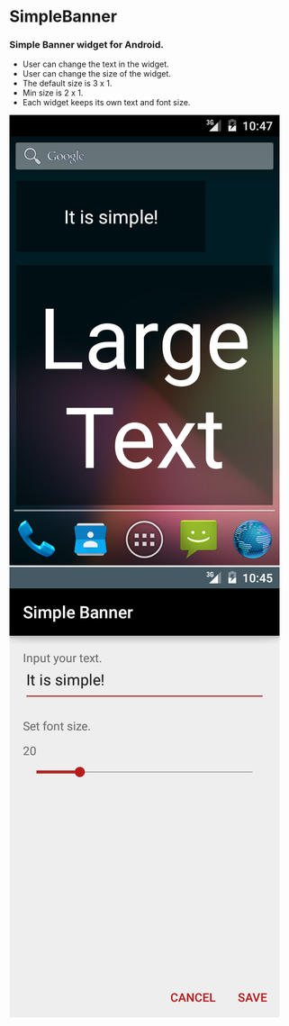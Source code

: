 # SimpleBanner
### Simple Banner widget for Android.
* User can change the text in the widget.
* User can change the size of the widget.
* The default size is 3 x 1.
* Min size is 2 x 1.
* Each widget keeps its own text and font size.

![Widget Screen Shot](/device-2016-04-09-074714.png)
![Editor Screen Shot](/device-2016-04-09-074543.png)